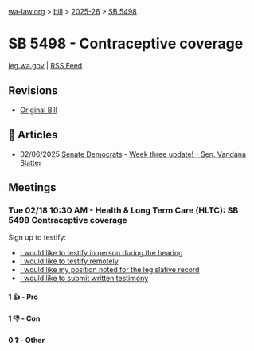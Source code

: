 [wa-law.org](/) > [bill](/bill/) > [2025-26](/bill/2025-26/) > [SB 5498](/bill/2025-26/sb/5498/)

# SB 5498 - Contraceptive coverage
[leg.wa.gov](https://app.leg.wa.gov/billsummary?BillNumber=5498&Year=2025&Initiative=false) | [RSS Feed](./rss.xml)

## Revisions
* [Original Bill](1/)

## 📰 Articles
* 02/06/2025 [Senate Democrats](/org/senate_democrats/) - [Week three update! - Sen. Vandana Slatter](https://senatedemocrats.wa.gov/slatter/2025/02/06/week-three-update/#:~:text=SB%205498,)

## Meetings
### Tue 02/18 10:30 AM - Health & Long Term Care (HLTC): SB 5498 Contraceptive coverage
Sign up to testify:
* [I would like to testify in person during the hearing](https://app.leg.wa.gov/csi/Testifier/Add?chamber=House&mId=32876&aId=164268&caId=25827&tId=1)
* [I would like to testify remotely](https://app.leg.wa.gov/csi/Testifier/Add?chamber=House&mId=32876&aId=164268&caId=25827&tId=2)
* [I would like my position noted for the legislative record](https://app.leg.wa.gov/csi/Testifier/Add?chamber=House&mId=32876&aId=164268&caId=25827&tId=3)
* [I would like to submit written testimony](https://app.leg.wa.gov/csi/Testifier/Add?chamber=House&mId=32876&aId=164268&caId=25827&tId=4)

#### 1 👍 - Pro

#### 1 👎 - Con

#### 0 ❓ - Other
